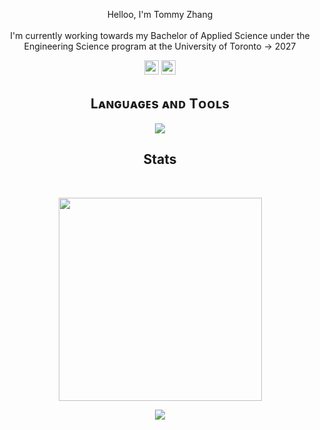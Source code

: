 
   
<p align="center">
  Helloo, I'm Tommy Zhang
  <br>
  <br>
  I'm currently working towards my Bachelor of Applied Science under the Engineering Science program at the University of Toronto -> 2027
  <br>
</p>

<p align="center"> <a href="https://www.linkedin.com/in/tommyzhng/"><img src="https://img.shields.io/badge/linkedin-%230077B5.svg?&style=for-the-badge&logo=linkedin&logoColor=white" height=23></a> <a href="mailto:tzy.zhang@mail.utoronto.ca"><img src="https://img.shields.io/badge/Outlook-0078D4?style=for-the-badge&logo=mailbox.org&logoColor=white" height=23></a>
<!--Languages and Tools Section-->       
<h2 align="center">Lᴀɴɢᴜᴀɢᴇs ᴀɴᴅ Tᴏᴏʟs</h2> 
<p align="center">
<img src="https://skillicons.dev/icons?i=ros,cpp,matlab,py,git,vscode,linux,qt,gcp,raspberrypi&perline=10"/>
</p>

<h2 align="center">Stats</h2>
<br>

<p align="center">
<a href="https://github.com/tommyzhng/">
      <img width=325  src="https://github-readme-stats.vercel.app/api/top-langs/?username=tommyzhng&size_weight=0.2&count_weight=0.5&title_color=61dafb&text_color=ffffff&icon_color=61dafb&bg_color=20232a&langs_count=8&layout=compact&border_color=61dafb&hide_border=true" />
 </a>
</p>

<!--Footer--> 
<p align="center">
  <img src="https://capsule-render.vercel.app/api?type=waving&color=auto&height=65&section=footer"/>
</p>
